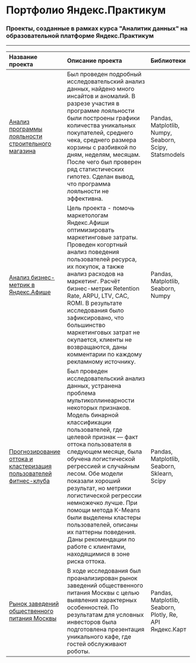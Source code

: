 # Портфолио Яндекс.Практикум

### Проекты, созданные в рамках курса "Аналитик данных" на образовательной платформе Яндекс.Практикум

------------------------------------------------

| Название проекта | Описание проекта | Библиотеки |
| :---------------- | :------------------ | :------------------------- |
| [Анализ программы лояльности строительного магазина](https://github.com/valeriakruglova/Yandex.Praktikum/tree/master/loyalty_program_analysis_retail) | Был проведен подробный исследовательский анализ данных, найдено много инсайтов и аномалий. В разрезе участия в программе лояльности были построены графики количества уникальных покупателей, среднего чека, среднего размера корзины с разбивкой по дням, неделям, месяцам. После чего был проверен ряд статистических гипотез. Сделан вывод, что программа лояльности не эффективна. | Pandas, Matplotlib, Numpy, Seaborn, Scipy, Statsmodels |
| [Анализ бизнес-метрик в Яндекс.Афише](https://github.com/valeriakruglova/Yandex.Praktikum/tree/master/cohort_analysis_yandex.afisha) | Цель проекта - помочь маркетологам Яндекс.Афиши оптимизировать маркетинговые затраты. Проведен когортный анализ поведения пользователей ресурса, их покупок, а также анализ расходов на маркетинг. Расчёт бизнес-метрик Retention Rate, ARPU, LTV, CAC, ROMI. В результате исследования было зафиксировано, что большинство маркетинговых затрат не окупается, клиенты не возвращаются, даны комментарии по каждому рекламному источнику. | Pandas, Matplotlib, Seaborn, Numpy |
| [Прогнозирование оттока и кластеризация пользователей фитнес-клуба](https://github.com/valeriakruglova/Yandex.Praktikum/tree/master/machine_learning_project) | Был проведен исследовательский анализ данных, устранена проблема мультиколлинеарности некоторых признаков. Модель бинарной классификации пользователей, где целевой признак — факт оттока пользователя в следующем месяце, была обучена логистической регрессией и случайным лесом. Обе модели показали хороший результат, но метрики логистической регрессии немножечко лучше. При помощи метода К-Means были выделены кластеры пользователей, описаны их паттерны поведения. Даны рекомендации по работе с клиентами, находящимися в зоне риска оттока. | Pandas, Matplotlib, Seaborn, Sklearn, Scipy |
| [Рынок заведений общественного питания Москвы](https://github.com/valeriakruglova/Yandex.Praktikum/tree/master/restaurant_business_Moscow) | В ходе исследования был проанализирован рынок заведений общественного питания Москвы с целью выявления характерных особенностей. По результатам для условных инвесторов была подготовлена презентация уникального кафе, где гостей обслуживают роботы. | Pandas, Matplotlib, Seaborn, Plotly, Re, API Яндекс.Карт |
